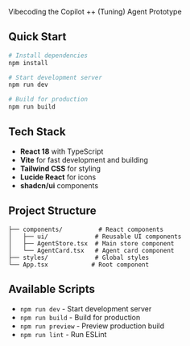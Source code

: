 Vibecoding the Copilot ++ (Tuning) Agent Prototype

## Quick Start

```bash
# Install dependencies
npm install

# Start development server
npm run dev

# Build for production
npm run build
```

## Tech Stack

- **React 18** with TypeScript
- **Vite** for fast development and building
- **Tailwind CSS** for styling
- **Lucide React** for icons
- **shadcn/ui** components

## Project Structure

```
├── components/          # React components
│   ├── ui/             # Reusable UI components
│   ├── AgentStore.tsx  # Main store component
│   └── AgentCard.tsx   # Agent card component
├── styles/             # Global styles
└── App.tsx            # Root component
```

## Available Scripts

- `npm run dev` - Start development server
- `npm run build` - Build for production
- `npm run preview` - Preview production build
- `npm run lint` - Run ESLint
